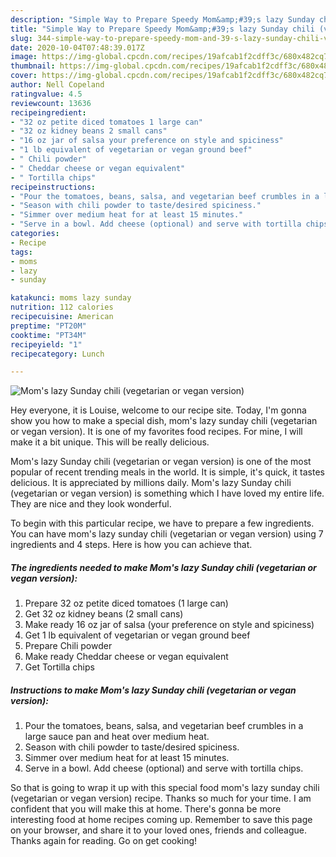 ```yaml
---
description: "Simple Way to Prepare Speedy Mom&amp;#39;s lazy Sunday chili (vegetarian or vegan version)"
title: "Simple Way to Prepare Speedy Mom&amp;#39;s lazy Sunday chili (vegetarian or vegan version)"
slug: 344-simple-way-to-prepare-speedy-mom-and-39-s-lazy-sunday-chili-vegetarian-or-vegan-version
date: 2020-10-04T07:48:39.017Z
image: https://img-global.cpcdn.com/recipes/19afcab1f2cdff3c/680x482cq70/moms-lazy-sunday-chili-vegetarian-or-vegan-version-recipe-main-photo.jpg
thumbnail: https://img-global.cpcdn.com/recipes/19afcab1f2cdff3c/680x482cq70/moms-lazy-sunday-chili-vegetarian-or-vegan-version-recipe-main-photo.jpg
cover: https://img-global.cpcdn.com/recipes/19afcab1f2cdff3c/680x482cq70/moms-lazy-sunday-chili-vegetarian-or-vegan-version-recipe-main-photo.jpg
author: Nell Copeland
ratingvalue: 4.5
reviewcount: 13636
recipeingredient:
- "32 oz petite diced tomatoes 1 large can"
- "32 oz kidney beans 2 small cans"
- "16 oz jar of salsa your preference on style and spiciness"
- "1 lb equivalent of vegetarian or vegan ground beef"
- " Chili powder"
- " Cheddar cheese or vegan equivalent"
- " Tortilla chips"
recipeinstructions:
- "Pour the tomatoes, beans, salsa, and vegetarian beef crumbles in a large sauce pan and heat over medium heat."
- "Season with chili powder to taste/desired spiciness."
- "Simmer over medium heat for at least 15 minutes."
- "Serve in a bowl. Add cheese (optional) and serve with tortilla chips."
categories:
- Recipe
tags:
- moms
- lazy
- sunday

katakunci: moms lazy sunday 
nutrition: 112 calories
recipecuisine: American
preptime: "PT20M"
cooktime: "PT34M"
recipeyield: "1"
recipecategory: Lunch

---
```



![Mom&#39;s lazy Sunday chili (vegetarian or vegan version)](https://img-global.cpcdn.com/recipes/19afcab1f2cdff3c/680x482cq70/moms-lazy-sunday-chili-vegetarian-or-vegan-version-recipe-main-photo.jpg)

Hey everyone, it is Louise, welcome to our recipe site. Today, I'm gonna show you how to make a special dish, mom&#39;s lazy sunday chili (vegetarian or vegan version). It is one of my favorites food recipes. For mine, I will make it a bit unique. This will be really delicious.



Mom&#39;s lazy Sunday chili (vegetarian or vegan version) is one of the most popular of recent trending meals in the world. It is simple, it's quick, it tastes delicious. It is appreciated by millions daily. Mom&#39;s lazy Sunday chili (vegetarian or vegan version) is something which I have loved my entire life. They are nice and they look wonderful.


To begin with this particular recipe, we have to prepare a few ingredients. You can have mom&#39;s lazy sunday chili (vegetarian or vegan version) using 7 ingredients and 4 steps. Here is how you can achieve that.

<!--inarticleads1-->

##### The ingredients needed to make Mom&#39;s lazy Sunday chili (vegetarian or vegan version):

1. Prepare 32 oz petite diced tomatoes (1 large can)
1. Get 32 oz kidney beans (2 small cans)
1. Make ready 16 oz jar of salsa (your preference on style and spiciness)
1. Get 1 lb equivalent of vegetarian or vegan ground beef
1. Prepare  Chili powder
1. Make ready  Cheddar cheese or vegan equivalent
1. Get  Tortilla chips




<!--inarticleads2-->

##### Instructions to make Mom&#39;s lazy Sunday chili (vegetarian or vegan version):

1. Pour the tomatoes, beans, salsa, and vegetarian beef crumbles in a large sauce pan and heat over medium heat.
1. Season with chili powder to taste/desired spiciness.
1. Simmer over medium heat for at least 15 minutes.
1. Serve in a bowl. Add cheese (optional) and serve with tortilla chips.




So that is going to wrap it up with this special food mom&#39;s lazy sunday chili (vegetarian or vegan version) recipe. Thanks so much for your time. I am confident that you will make this at home. There's gonna be more interesting food at home recipes coming up. Remember to save this page on your browser, and share it to your loved ones, friends and colleague. Thanks again for reading. Go on get cooking!
